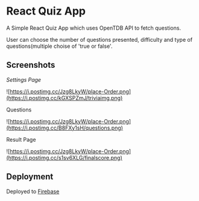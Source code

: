 # React Quiz App

A Simple React Quiz App which uses OpenTDB API to fetch questions. 

User can choose the number of questions presented, difficulty and type of questions(multiple choise of 'true or false'.


## Screenshots
*Settings Page*

![https://i.postimg.cc/Jzg8LkyW/place-Order.png](https://i.postimg.cc/kGXSPZmJ/triviaimg.png)


Questions

![https://i.postimg.cc/Jzg8LkyW/place-Order.png](https://i.postimg.cc/B8FXy1sH/questions.png)


Result Page

![https://i.postimg.cc/Jzg8LkyW/place-Order.png](https://i.postimg.cc/s1sv6XLG/finalscore.png)


## Deployment

Deployed to [Firebase](https://trivia-react-app.firebaseapp.com/)
